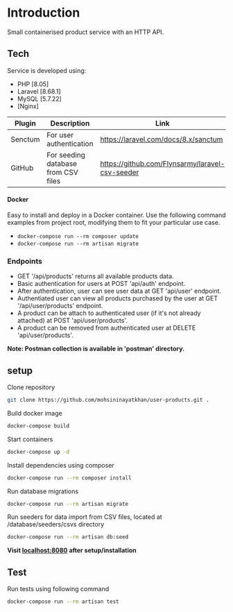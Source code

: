 # Introduction
Small containerised product service with an HTTP API.

## Tech

Service is developed using:
- PHP [8.05] 
- Laravel [8.68.1] 
- MySQL [5.7.22]
- [Nginx] 

| Plugin | Description | Link |
| ------ | ------ | ------ |
| Senctum | For user authentication | https://laravel.com/docs/8.x/sanctum
| GitHub | For seeding database from CSV files | https://github.com/Flynsarmy/laravel-csv-seeder

#### Docker
Easy to install and deploy in a Docker container. Use the following command examples from project root, modifying them to fit your particular use case.

- `docker-compose run --rm composer update`
- `docker-compose run --rm artisan migrate`

### Endpoints

- GET '/api/products' returns all available products data.
- Basic authentication for users at POST 'api/auth' endpoint.
- After authentication, user can see user data at GET 'api/user' endpoint.
- Authentiated user can view all products purchased by the user at GET '/api/user/products' endpoint.
- A product can be attach to authenticated user (if it's not already attached) at POST 'api/user/products'.
- A product can be removed from authenticated user at DELETE 'api/user/products'.

**Note: Postman collection is available in 'postman' directory.**

## setup

Clone repository

```sh
git clone https://github.com/mohsininayatkhan/user-products.git .
```
Build docker image

```sh
docker-compose build
```
Start containers

```sh
docker-compose up -d
```
Install dependencies using composer

```sh
docker-compose run --rm composer install
```
Run database migrations

```sh
docker-compose run --rm artisan migrate
```
Run seeders for data import from CSV files, located at /database/seeders/csvs directory

```bash
docker-compose run --rm artisan db:seed
```
**Visit [localhost:8080](http://localhost:8080) after setup/installation**

## Test

Run tests using following command

```sh
docker-compose run --rm artisan test
```